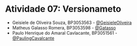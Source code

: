 # Atividade 07: Versionameto

- Geisiele de Oliveira Souza, BP3053563 - [@GeisieleOliveira](https://www.github.com/GeisieleOliveira)
- Matheus Galasso Romera, BP3053598 - [@Gatasso](https://www.github.com/Gatasso)
- Paulo Henrique do Amaral Cavlacante, BP3051561 - [@PaulingCavalcante](https://www.github.com/PaulingCavalcante)
